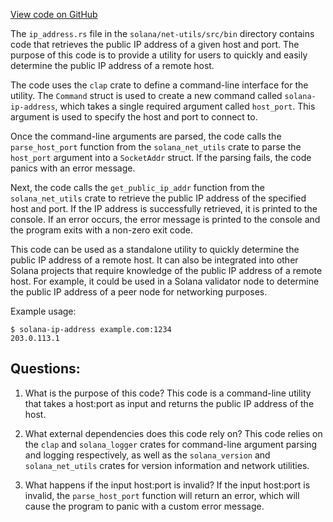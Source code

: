 [View code on GitHub](https://github.com/solana-labs/solana/blob/master/net-utils/src/bin/ip_address.rs)

The `ip_address.rs` file in the `solana/net-utils/src/bin` directory contains code that retrieves the public IP address of a given host and port. The purpose of this code is to provide a utility for users to quickly and easily determine the public IP address of a remote host. 

The code uses the `clap` crate to define a command-line interface for the utility. The `Command` struct is used to create a new command called `solana-ip-address`, which takes a single required argument called `host_port`. This argument is used to specify the host and port to connect to. 

Once the command-line arguments are parsed, the code calls the `parse_host_port` function from the `solana_net_utils` crate to parse the `host_port` argument into a `SocketAddr` struct. If the parsing fails, the code panics with an error message. 

Next, the code calls the `get_public_ip_addr` function from the `solana_net_utils` crate to retrieve the public IP address of the specified host and port. If the IP address is successfully retrieved, it is printed to the console. If an error occurs, the error message is printed to the console and the program exits with a non-zero exit code. 

This code can be used as a standalone utility to quickly determine the public IP address of a remote host. It can also be integrated into other Solana projects that require knowledge of the public IP address of a remote host. For example, it could be used in a Solana validator node to determine the public IP address of a peer node for networking purposes. 

Example usage:

```
$ solana-ip-address example.com:1234
203.0.113.1
```
## Questions: 
 1. What is the purpose of this code?
   This code is a command-line utility that takes a host:port as input and returns the public IP address of the host.

2. What external dependencies does this code rely on?
   This code relies on the `clap` and `solana_logger` crates for command-line argument parsing and logging respectively, as well as the `solana_version` and `solana_net_utils` crates for version information and network utilities.

3. What happens if the input host:port is invalid?
   If the input host:port is invalid, the `parse_host_port` function will return an error, which will cause the program to panic with a custom error message.